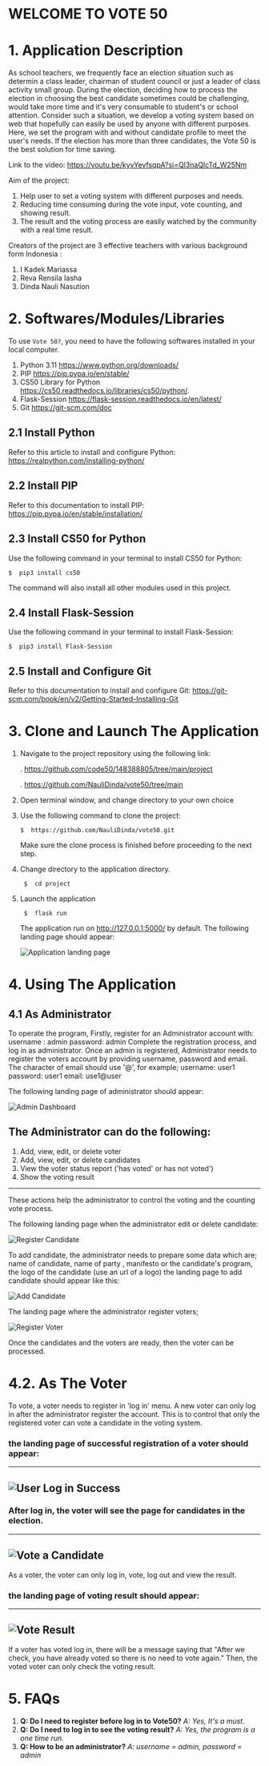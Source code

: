 # WELCOME TO VOTE 50
# 1. Application Description

As school teachers, we frequently face an election situation such as determin a class leader, chairman of student council or just a leader of class activity small group. During the election, deciding how to process the election in choosing the best candidate sometimes could be challenging, would take more time and it's very consumable to student's or school attention. Consider such a situation, we develop a voting system based on web that hopefully can easily be used by anyone with different purposes.
Here, we set the program with and without candidate profile to meet the user's needs.
If the election has more than three candidates, the Vote 50 is the best solution for time saving.

Link to the video: https://youtu.be/kyvYevfsqpA?si=Ql3naQlcTd_W25Nm

Aim of the project:
1. Help user to set a voting system with different purposes and needs.
2. Reducing time consuming during the vote input, vote counting, and showing result.
3. The result and the voting process are easily watched by the community with a real time result.

Creators of the project are 3 effective teachers with various background form Indonesia :
1. I Kadek Mariassa
2. Reva Rensila Iasha
3. Dinda Nauli Nasution

# 2. Softwares/Modules/Libraries

To use `Vote 50?`, you need to have the following softwares installed in your local computer.

 1. Python 3.11 https://www.python.org/downloads/
 2. PIP https://pip.pypa.io/en/stable/
 3. CS50 Library for Python https://cs50.readthedocs.io/libraries/cs50/python/.
 4. Flask-Session https://flask-session.readthedocs.io/en/latest/
 5. Git https://git-scm.com/doc

## 2.1 Install Python
Refer to this article to install and configure Python: https://realpython.com/installing-python/

## 2.2 Install PIP
Refer to this documentation to install PIP:
https://pip.pypa.io/en/stable/installation/

## 2.3 Install CS50 for Python
Use the following command in your terminal to install CS50 for Python:

    $  pip3 install cs50
The command will also install all other modules used in this project.

## 2.4 Install Flask-Session

Use the following command in your terminal to install Flask-Session:

    $  pip3 install Flask-Session
## 2.5 Install and Configure Git
Refer to this documentation to install and configure Git: https://git-scm.com/book/en/v2/Getting-Started-Installing-Git

# 3. Clone and Launch The Application

 1. Navigate to the project repository using the following link:
    
	. https://github.com/code50/148388805/tree/main/project

	. https://github.com/NauliDinda/vote50/tree/main
3. Open terminal window, and change directory to your own choice
4. Use the following command to clone the project:

    `$  https://github.com/NauliDinda/vote50.git`

    Make sure the clone process is finished before proceeding to the next step.

  5. Change directory to the application directory.

		  $  cd project
4. Launch the application

	    $  flask run
	The application run on http://127.0.0.1:5000/ by default. The following landing page should appear:

	![Application landing page](https://github.com/NauliDinda/vote50/blob/main/images/pagehome.png)

# 4. Using The Application

## 4.1 As Administrator
To operate the program, Firstly, register for an Administrator account with:
username : admin
password: admin
Complete the registration process, and log in as administrator.
Once an admin is registered, Administrator needs to register the voters account by providing username, password and email. The character of email should use '@', for example;
username: user1
password: user1
email: use1@user

The following landing page of administrator should appear:

![Admin Dashboard](https://github.com/NauliDinda/vote50/blob/main/images/admin_home.png)

## The Administrator can do the following:

 1. Add, view, edit, or delete voter
 2. Add, view, edit, or delete candidates
 3. View the voter status report ('has voted' or has not voted')
 4. Show the voting result
---

These actions help the administrator to control the voting and the counting vote process.

The following landing page when the administrator edit or delete candidate:

![Register Candidate](https://github.com/NauliDinda/vote50/blob/main/images/reg_edit_candidate.png)

To add candidate, the administrator needs to prepare some data which are; name of candidate, name of party , manifesto or the candidate's program, the logo of the candidate (use an url of a logo)
the landing page to add candidate should appear like this:

![Add Candidate](https://github.com/NauliDinda/vote50/blob/main/images/add_candidate.png)

The landing page where the administrator register voters;

![Register Voter](https://github.com/NauliDinda/vote50/blob/main/images/reg_user.png)

Once the candidates and the voters are ready, then the voter can be processed.

# 4.2. As The Voter
To vote, a voter needs to register in 'log in' menu. A new voter can only log in after the administrator register the account.
This is to control that only the registered voter can vote a candidate in the voting system.

### the landing page of successful registration of a voter should appear:
---
![User Log in Success](https://github.com/NauliDinda/vote50/blob/main/images/user_login.png)
---

### After log in, the voter will see the page for candidates in the election.
---
![Vote a Candidate](https://github.com/NauliDinda/vote50/blob/main/images/vote_candidate.png)
---
As a voter, the voter can only log in, vote, log out and view the result.

### the landing page of voting result should appear:
---
![Vote Result](https://github.com/NauliDinda/vote50/blob/main/images/vote_result.png)
---

If a voter has voted log in, there will be a message saying that "After we check, you have already voted so there is no need to vote again."
Then, the voted voter can only check the voting result.

# 5. FAQs

 1. **Q: Do I need to register before log in to Vote50?** *A: Yes, It's a must.*
 2. **Q: Do I need to log in to see the voting result?** *A: Yes, the program is a one time run.*
 3. **Q: How to be an administrator?** *A: username = admin, password = admin*
